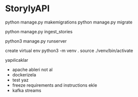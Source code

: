 # StorylyAPI


python manage.py makemigrations
python manage.py migrate

python manage.py ingest_stories

python3 manage.py runserver


create virtual env
python3 -m venv .
source ./venv/bin/activate


yapılicaklar
- apache ableri not al
- dockerizela
- test yaz
- freeze requirements and instructions ekle
- kafka streams

